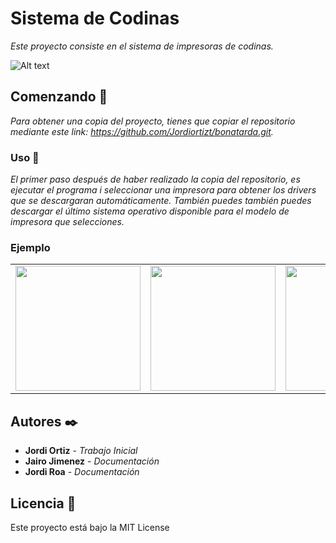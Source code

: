 # Sistema de Codinas

_Este proyecto consiste en el sistema de impresoras de codinas._

![Alt text](https://wordpress.codinas.cat/wp-content/uploads/2020/12/cropped-codinas_logotip_horitzontal-200x46.png)

## Comenzando 🚀

_Para obtener una copia del proyecto, tienes que copiar el repositorio mediante este link:
https://github.com/Jordiortizt/bonatarda.git._

### Uso 🔧

_El primer paso después de haber realizado la copia del repositorio, es ejecutar el programa i seleccionar una impresora para obtener los drivers que se descargaran automáticamente. También puedes también puedes descargar el último sistema operativo disponible para el modelo de impresora que selecciones._

### Ejemplo

<table>
    <tr>
        <td><img src="https://www.codinas.cat/wp-content/uploads/2020/04/cua_impresores_olivettti.png" width="200"/></td>
        <td><img src="https://www.codinas.cat/wp-content/uploads/2020/04/cua_mfp_olivettti.png" width="200"/></td>
        <td><img src="https://www.codinas.cat/wp-content/uploads/2020/04/cua_registradores_olivettti.png" width="200"/></td>
    </tr>
</table>

## Autores ✒️

* **Jordi Ortiz** - *Trabajo Inicial*
* **Jairo Jimenez** - *Documentación*
* **Jordi Roa** - *Documentación*

## Licencia 📄

Este proyecto está bajo la MIT License
